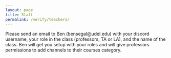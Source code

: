 ```yaml
---
layout: page
title: Staff
permalink: /verify/teachers/
---
```

<link rel="icon" href="/favicon.ico" type="image/x-icon" />
Please send an email to Ben (bensegal@udel.edu) with your discord username, your role in the class (professors, TA or LA), 
and the name of the class. Ben will get you setup with your roles and will give professors permissions to add channels
to their courses category. 
